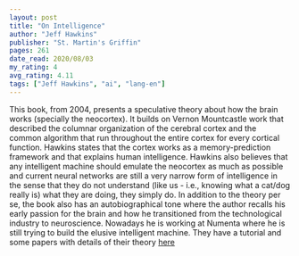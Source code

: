 ```yaml
---
layout: post
title: "On Intelligence"
author: "Jeff Hawkins"
publisher: "St. Martin's Griffin"
pages: 261
date_read: 2020/08/03
my_rating: 4
avg_rating: 4.11
tags: ["Jeff Hawkins", "ai", "lang-en"]
---
```


This book, from 2004, presents a speculative theory about how the brain works (specially the neocortex). It builds on  Vernon Mountcastle work that described the columnar organization of the cerebral cortex and the common algorithm that run throughout the entire cortex for every cortical function.  Hawkins states that the cortex works as a memory-prediction framework and that explains human intelligence. Hawkins also believes that any intelligent machine should emulate the neocortex as much as possible and current neural networks are still a very narrow form of intelligence in the sense that they do not understand (like us - i.e., knowing what a cat/dog really is) what they are doing, they simply do. In addition to the theory per se, the book also has an autobiographical tone where the author recalls his early passion for the brain and how he transitioned from the technological industry to neuroscience. Nowadays he is working at Numenta where he is still trying to build the elusive intelligent machine. They have a tutorial and some papers with details of their theory <a href="https://numenta.org/htm-school/">here</a>

